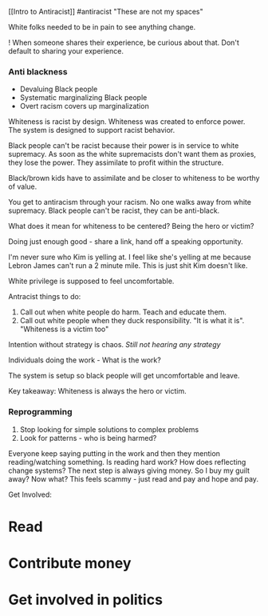 [[Intro to Antiracist]]
#antiracist
"These are not my spaces"

White folks needed to be in pain to see anything change.

! When someone shares their experience, be curious about that.  Don't default to sharing your experience.

### Anti blackness

* Devaluing Black people
* Systematic marginalizing Black people
* Overt racism covers up marginalization

Whiteness is racist by design.  Whiteness was created to enforce power.  The system is designed to support racist behavior.

Black people can't be racist because their power is in service to white supremacy.  As soon as the white supremacists don't want them as proxies, they lose the power.  They assimilate to profit within the structure.

Black/brown kids have to assimilate and be closer to whiteness to be worthy of value.

You get to antiracism through your racism.  No one walks away from white supremacy.  Black people can't be racist, they can be anti-black.

What does it mean for whiteness to be centered?  Being the hero or victim?

Doing just enough good - share a link, hand off a speaking opportunity.  

I'm never sure who Kim is yelling at.  I feel like she's yelling at me because Lebron James can't run a 2 minute mile.  This is just shit Kim doesn't like.

White privilege is supposed to feel uncomfortable.  

Antracist things to do:

1. Call out when white people do harm.  Teach and educate them.
2. Call out white people when they duck responsibility.  "It is what it is".  "Whiteness is a victim too"

Intention without strategy is chaos.  _Still not hearing any strategy_

Individuals doing the work - What is the work?

The system is setup so black people will get uncomfortable and leave.

Key takeaway: Whiteness is always the hero or victim.

### Reprogramming
1. Stop looking for simple solutions to complex problems
2. Look for patterns - who is being harmed?


Everyone keep saying putting in the work and then they mention reading/watching something.  Is reading hard work?  How does reflecting change systems?  The next step is always giving money.  So I buy my guilt away?  Now what?  This feels scammy - just read and pay and hope and pay.  

Get Involved:
# Read
# Contribute money
# Get involved in politics

